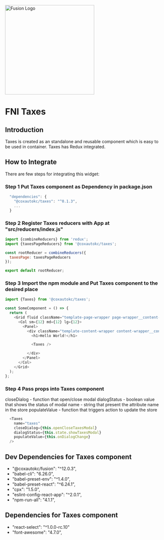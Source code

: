 <img width="292" alt="Fusion Logo" src="https://media.ghe.coxautoinc.com/user/743/files/77eca766-8bcd-11e7-8b5c-0bdc24cdfd13">

# FNI Taxes

## Introduction
Taxes is created as an standalone and reusable component which is easy to be used in container.
Taxes has Redux integrated.

## How to Integrate
There are few steps for integrating this widget:

### Step 1 Put Taxes component as Dependency in package.json
```javascript
  "dependencies": {
    "@coxautokc/taxes": "^0.1.3",
    ...
  }
```

### Step 2 Register Taxes reducers with App at "src/reducers/index.js"
```javascript
import {combineReducers} from 'redux';
import {taxesPageReducers} from '@coxautokc/taxes';

const rootReducer = combineReducers({
  taxesPage: taxesPageReducers
});

export default rootReducer;
```

### Step 3 Import the npm module and Put Taxes component to the desired place
```javascript
import {Taxes} from '@coxautokc/taxes';

const SomeComponent = () => {
  return (
    <Grid fluid className="template-page-wrapper page-wrapper__content-only">
      <Col sm={12} md={12} lg={12}>
        <Panel>
          <div className="template-content-wrapper content-wrapper__content-only">
            <h1>Hello World!</h1>

            <Taxes />

          </div>
        </Panel>
      </Col>
    </Grid>
  );
};
```

### Step 4 Pass props into Taxes component

closeDialog - function that open/close modal
dialogStatus - boolean value that shows the status of modal
name - string that present the attribute name in the store
populateValue - function that triggers action to update the store

```javascript
  <Taxes
    name="taxes"
    closeDialog={this.openCloseTaxesModal}
    dialogStatus={this.state.showTaxesModal}
    populateValue={this.onDialogChange}
  />
  ```

## Dev Dependencies for Taxes component

* "@coxautokc/fusion": "^12.0.3",
* "babel-cli": "6.26.0",
* "babel-preset-env": "^1.4.0",
* "babel-preset-react": "^6.24.1",
* "cpx": "1.5.0",
* "eslint-config-react-app": "^2.0.1",
* "npm-run-all": "4.1.1",

## Dependencies for Taxes component

* "react-select": "^1.0.0-rc.10"
* "font-awesome": "4.7.0",

